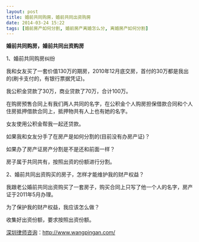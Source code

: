 ```yaml
---
layout: post
title: 婚前共同购房，婚前共同出资购房
date: 2014-03-24 15:22
tags: [婚前房产如何分割, 婚前房产离婚怎么分, 离婚房产如何分割]
---
```

<strong>婚前共同购房，婚前共同出资购房</strong>

1、婚前共同购房纠纷

我和女友买了一套价值130万的期房，2010年12月底交房，首付的30万都是我出的(刷卡支付的，有银行票据凭证)。

我公积金贷款了30万，商业贷款了70万，合计100万。

在购房预售合同上有我们两人共同的名字，在公积金个人购房担保借款合同和个人住房抵押借款合同上，抵押物共有人上也有她的名字。

女友使用公积金帮我一起还贷款。

如果我和女友分手了在房产是如何分割的(目前没有办房产证)？

如果办了房产证房产分割是不是还和前面一样？

房子属于共同共有，按照出资的份额进行分割。

2、婚前共同出资购买的房子，怎样才能维护我的财产权益？

我跟老公婚前共同出资购买了一套房子，购买合同上只写了他一个人的名字，房产证于2011年5月办理。

为了保护我的财产权益，我应该怎么做？

收集好出资份额，要求按照出资份额。

<a href="http://www.wangpingan.com/">深圳律师咨询</a>：<a href="http://www.wangpingan.com/">http://www.wangpingan.com/</a>

